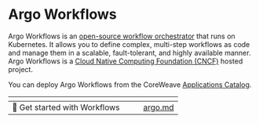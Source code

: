 # Argo Workflows

Argo Workflows is an [open-source workflow orchestrator](https://github.com/argoproj/argo-workflows) that runs on Kubernetes. It allows you to define complex, multi-step workflows as code and manage them in a scalable, fault-tolerant, and highly available manner. Argo Workflows is a [Cloud Native Computing Foundation (CNCF)](https://cncf.io/) hosted project.

You can deploy Argo Workflows from the CoreWeave [Applications Catalog](https://apps.coreweave.com/).&#x20;

<table data-view="cards"><thead><tr><th></th><th data-hidden></th><th data-hidden></th><th data-hidden data-card-target data-type="content-ref"></th></tr></thead><tbody><tr><td><span data-gb-custom-inline data-tag="emoji" data-code="1f9e0">🧠</span> Get started with Workflows</td><td></td><td></td><td><a href="argo.md">argo.md</a></td></tr></tbody></table>
